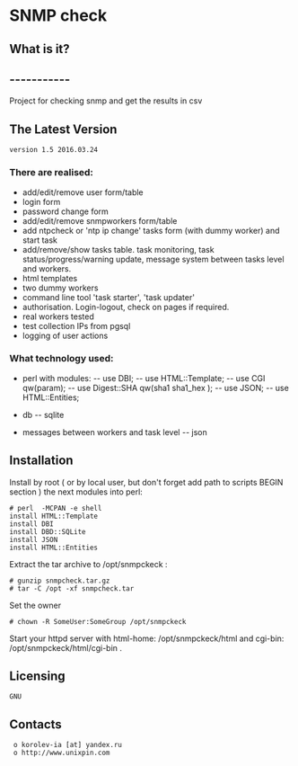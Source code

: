 #						SNMP check


##  What is it?
##  -----------
Project for checking snmp and get the results in csv 


##  The Latest Version

	version 1.5 2016.03.24
	
### There are realised:
- add/edit/remove user form/table
- login form
- password change form
- add/edit/remove snmpworkers form/table 
- add ntpcheck or 'ntp ip change' tasks form (with dummy worker) and start task
- add/remove/show tasks table. task monitoring, task status/progress/warning update, message system between tasks level and workers.
- html templates
- two dummy workers
- command line tool 'task starter', 'task updater' 
- authorisation. Login-logout, check on pages if required.
- real workers tested
- test collection IPs from pgsql
- logging of user actions


### What technology used:

- perl with modules:
-- use DBI;
-- use HTML::Template;
-- use CGI qw(param);
-- use Digest::SHA qw(sha1 sha1_hex );
-- use JSON;
-- use HTML::Entities;

- db 
-- sqlite

- messages between workers and task level
-- json


## Installation

Install by root ( or by local user, but don't forget add path to scripts BEGIN section ) the next modules into perl:
```
# perl  -MCPAN -e shell
install HTML::Template
install DBI
install DBD::SQLite
install JSON
install HTML::Entities
```

Extract the tar archive to /opt/snmpckeck :
```
# gunzip snmpcheck.tar.gz
# tar -C /opt -xf snmpcheck.tar
```
Set the owner
```
# chown -R SomeUser:SomeGroup /opt/snmpckeck
```
Start your httpd server with html-home: /opt/snmpckeck/html and cgi-bin: /opt/snmpckeck/html/cgi-bin .





  Licensing
  ---------
	GNU

  Contacts
  --------

     o korolev-ia [at] yandex.ru
     o http://www.unixpin.com

	
